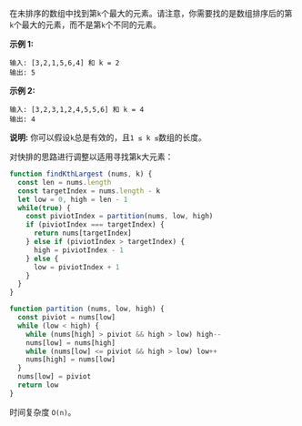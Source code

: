 在未排序的数组中找到第`k`个最大的元素。请注意，你需要找的是数组排序后的第`k`个最大的元素，而不是第`k`个不同的元素。

**示例 1:**
```
输入: [3,2,1,5,6,4] 和 k = 2
输出: 5
```

**示例 2:**
```
输入: [3,2,3,1,2,4,5,5,6] 和 k = 4
输出: 4
```

**说明:**
你可以假设`k`总是有效的，且`1 ≤ k ≤`数组的长度。

对快排的思路进行调整以适用寻找第k大元素：
```js
function findKthLargest (nums, k) {
  const len = nums.length
  const targetIndex = nums.length - k
  let low = 0, high = len - 1
  while(true) {
    const piviotIndex = partition(nums, low, high)
    if (piviotIndex === targetIndex) {
      return nums[targetIndex]
    } else if (piviotIndex > targetIndex) {
      high = piviotIndex - 1
    } else {
      low = piviotIndex + 1
    }
  }
}

function partition (nums, low, high) {
  const piviot = nums[low]
  while (low < high) {
    while (nums[high] > piviot && high > low) high--
    nums[low] = nums[high]
    while (nums[low] <= piviot && high > low) low++
    nums[high] = nums[low]
  }
  nums[low] = piviot
  return low
}
```

时间复杂度 `O(n)`。
